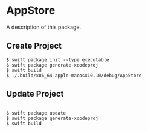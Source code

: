 # AppStore

A description of this package.

## Create Project
```shell
$ swift package init --type executable 
$ swift package generate-xcodeproj 
$ swift build 
$ ./.build/x86_64-apple-macosx10.10/debug/AppStore
```

## Update Project
```swift

```
```shell
$ swift package update
$ swift package generate-xcodeproj
$ swift build
```


